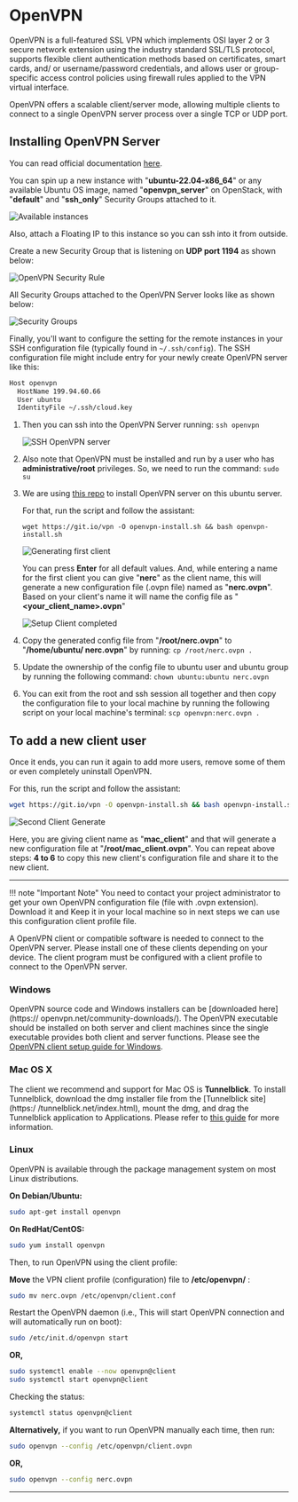 # OpenVPN

OpenVPN is a full-featured SSL VPN which implements OSI layer 2 or 3 secure
network extension using the industry standard SSL/TLS protocol, supports
flexible client authentication methods based on certificates, smart cards, and/
or username/password credentials, and allows user or group-specific access
control policies using firewall rules applied to the VPN virtual interface.

OpenVPN offers a scalable client/server mode, allowing multiple clients to
connect to a single OpenVPN server process over a single TCP or UDP port.

## Installing OpenVPN Server

You can read official documentation [here](https://openvpn.net/community-resources/how-to/#installing-openvpn).

You can spin up a new instance with "**ubuntu-22.04-x86_64**" or any available
Ubuntu OS image, named "**openvpn_server**" on OpenStack, with "**default**"
and "**ssh_only**" Security Groups attached to it.

![Available instances](images/available_instances.png)

Also, attach a Floating IP to this instance so you can ssh into it from outside.

Create a new Security Group that is listening on **UDP port 1194** as shown below:

![OpenVPN Security Rule](images/openvpn_security_rule.png)

All Security Groups attached to the OpenVPN Server looks like as shown below:

![Security Groups](images/security_groups.png)

Finally, you'll want to configure the setting for the remote instances in your
SSH configuration file (typically found in `~/.ssh/config`). The SSH
configuration file might include entry for your newly create OpenVPN server
like this:

```sh
Host openvpn
  HostName 199.94.60.66
  User ubuntu
  IdentityFile ~/.ssh/cloud.key
```

1. Then you can ssh into the OpenVPN Server running: `ssh openvpn`

    ![SSH OpenVPN server](images/ssh_server.png)

2. Also note that OpenVPN must be installed and run by a user who has
**administrative/root** privileges. So, we need to run the command: `sudo su`

3. We are using [this repo](https://github.com/Nyr/openvpn-install) to install
OpenVPN server on this ubuntu server.

    For that, run the script and follow the assistant:

      `wget https://git.io/vpn -O openvpn-install.sh && bash openvpn-install.sh`

      ![Generating first client](images/generate_client_nerc.png)

      You can press **Enter** for all default values. And, while entering a name
      for the first client you can give "**nerc**" as the client name, this will
      generate a new configuration file (.ovpn file) named as "**nerc.ovpn**".
      Based on your client's name it will name the config file as
      "**<your_client_name>.ovpn**"

      ![Setup Client completed](images/setup_client_completed.png)

4. Copy the generated config file from "**/root/nerc.ovpn**" to "**/home/ubuntu/
nerc.ovpn**" by running: `cp /root/nerc.ovpn .`

5. Update the ownership of the config file to ubuntu user and ubuntu group by
running the following command: `chown ubuntu:ubuntu nerc.ovpn`

6. You can exit from the root and ssh session all together and then copy the
configuration file to your local machine by running the following script on
your local machine's terminal: `scp openvpn:nerc.ovpn .`

## To add a new client user

Once it ends, you can run it again to add more users, remove some of them or
even completely uninstall OpenVPN.

For this, run the script and follow the assistant:

```sh
wget https://git.io/vpn -O openvpn-install.sh && bash openvpn-install.sh
```

![Second Client Generate](images/second_client_generate.png)

Here, you are giving client name as "**mac_client**" and that will generate a
new configuration file at "**/root/mac_client.ovpn**". You can repeat above
steps: **4 to 6** to copy this new client's configuration file and share it to
the new client.

---

!!! note "Important Note"
    You need to contact your project administrator to get your own OpenVPN
    configuration file (file with .ovpn extension). Download it and Keep it in
    your local machine so in next steps we can use this configuration client
    profile file.

A OpenVPN client or compatible software is needed to connect to the OpenVPN
server. Please install one of these clients depending on your device. The
client program must be configured with a client profile to connect to the
OpenVPN server.

### Windows

OpenVPN source code and Windows installers can be [downloaded here](https://
openvpn.net/community-downloads/). The OpenVPN executable should be installed
on both server and client machines since the single executable provides both
client and server functions. Please see the [OpenVPN client setup guide for
Windows](openvpn_gui_for_windows.md).

### Mac OS X

The client we recommend and support for Mac OS is **Tunnelblick**. To install
Tunnelblick, download the dmg installer file from the [Tunnelblick site](https:/
/tunnelblick.net/index.html), mount the dmg, and drag the Tunnelblick
application to Applications. Please refer to
[this guide](tunnelblick_for_macos.md) for more information.

### Linux

OpenVPN is available through the package management system on most Linux distributions.

**On Debian/Ubuntu:**

```sh
sudo apt-get install openvpn
```

**On RedHat/CentOS:**

```sh
sudo yum install openvpn
```

Then, to run OpenVPN using the client profile:

**Move** the VPN client profile (configuration) file to **/etc/openvpn/** :

```sh
sudo mv nerc.ovpn /etc/openvpn/client.conf
```

Restart the OpenVPN daemon (i.e., This will start OpenVPN connection and will
automatically run on boot):

```sh
sudo /etc/init.d/openvpn start
```

**OR,**

```sh
sudo systemctl enable --now openvpn@client
sudo systemctl start openvpn@client
```

Checking the status:

```sh
systemctl status openvpn@client
```

**Alternatively,** if you want to run OpenVPN manually each time, then run:

```sh
sudo openvpn --config /etc/openvpn/client.ovpn
```

**OR,**

```sh
sudo openvpn --config nerc.ovpn
```

---
